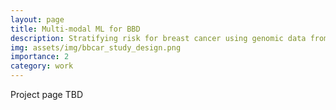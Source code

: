 ```yaml
---
layout: page
title: Multi-modal ML for BBD
description: Stratifying risk for breast cancer using genomic data from benign breast biopsies
img: assets/img/bbcar_study_design.png
importance: 2
category: work
---
```


Project page TBD

